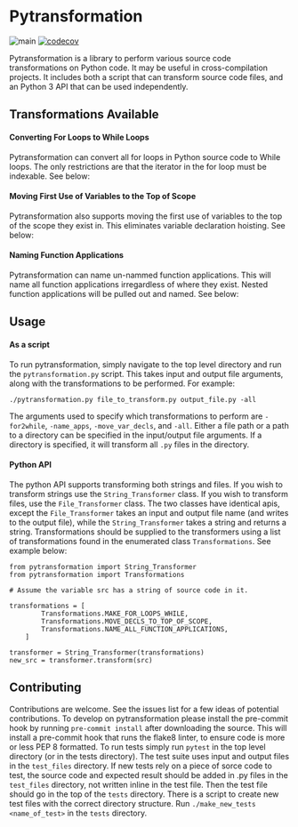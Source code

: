# Pytransformation
![main](https://github.com/Dyfox100/pytransformation/workflows/Run%20Tests/badge.svg?branch=main)
[![codecov](https://codecov.io/gh/Dyfox100/pytransformation/branch/main/graph/badge.svg?token=Z45U2F27QV)](https://codecov.io/gh/Dyfox100/pytransformation)

Pytransformation is a library to perform various source code transformations on Python code. It may be useful in cross-compilation projects. It includes both a script that can transform source code files, and an Python 3 API that can be used independently.

## Transformations Available

#### Converting For Loops to While Loops
Pytransformation can convert all for loops in Python source code to While loops. The only restrictions are that the iterator in the for loop must be indexable. See below: 

#### Moving First Use of Variables to the Top of Scope
Pytransformation also supports moving the first use of variables to the top of the scope they exist in. This eliminates variable declaration hoisting. See below:

#### Naming Function Applications
Pytransformation can name un-nammed function applications. This will name all function applications irregardless of where they exist. Nested function applications will be pulled out and named. See below:


## Usage
#### As a script
To run pytransformation, simply navigate to the top level directory and run the `pytransformation.py` script. This takes input and output file arguments, along with the transformations to be performed. For example: 

`./pytransformation.py file_to_transform.py output_file.py -all`

The arguments used to specify which transformations to perform are `-for2while`, `-name_apps`, `-move_var_decls`, and `-all`. Either a file path or a path to a directory can be specified in the input/output file arguments. If a directory is specified, it will transform all `.py` files in the directory. 
#### Python API
The python API supports transforming both strings and files. If you wish to transform strings use the `String_Transformer` class. If you wish to transform files, use the `File_Transformer` class. The two classes have identical apis, except the `File_Transformer` takes an input and output file name (and writes to the output file), while the `String_Transformer` takes a string and returns a string.  Transformations should be supplied to the transformers using a list of transformations found in the enumerated class `Transformations`. See example below:
```
from pytransformation import String_Transformer
from pytransformation import Transformations

# Assume the variable src has a string of source code in it.

transformations = [
        Transformations.MAKE_FOR_LOOPS_WHILE,
        Transformations.MOVE_DECLS_TO_TOP_OF_SCOPE,
        Transformations.NAME_ALL_FUNCTION_APPLICATIONS,
    ]
    
transformer = String_Transformer(transformations)
new_src = transformer.transform(src)

```

## Contributing
Contributions are welcome. See the issues list for a few ideas of potential contributions. To develop on pytransformation please install the pre-commit hook by running `pre-commit install` after downloading the source. This will install a pre-commit hook that runs the flake8 linter, to ensure code is more or less PEP 8 formatted. To run tests simply run `pytest` in the top level directory (or in the tests directory). The test suite uses input and output files in the `test_files` directory. If new tests rely on a piece of sorce code to test, the source code and expected result should be added in .py files in the `test_files` directory, not written inline in the test file. Then the test file should go in the top of the `tests` directory. There is a script to create new test files with the correct directory structure. Run `./make_new_tests <name_of_test>` in the `tests` directory.

